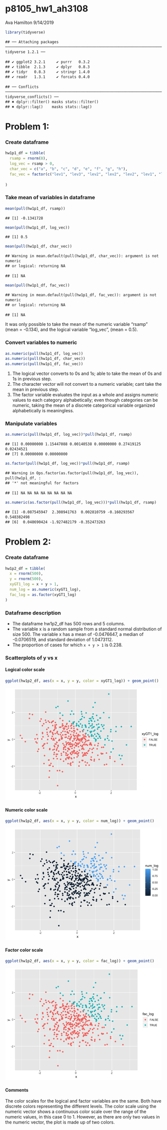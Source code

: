 p8105\_hw1\_ah3108
================
Ava Hamilton
9/14/2019

``` r
library(tidyverse)
```

    ## ── Attaching packages ────────────────────────────────────────────────────────────────────────────────────────────────────────── tidyverse 1.2.1 ──

    ## ✔ ggplot2 3.2.1     ✔ purrr   0.3.2
    ## ✔ tibble  2.1.3     ✔ dplyr   0.8.3
    ## ✔ tidyr   0.8.3     ✔ stringr 1.4.0
    ## ✔ readr   1.3.1     ✔ forcats 0.4.0

    ## ── Conflicts ───────────────────────────────────────────────────────────────────────────────────────────────────────────── tidyverse_conflicts() ──
    ## ✖ dplyr::filter() masks stats::filter()
    ## ✖ dplyr::lag()    masks stats::lag()

# Problem 1:

### Create dataframe

``` r
hw1p1_df = tibble(
  rsamp = rnorm(8),
  log_vec = rsamp > 0,
  char_vec = c("a", "b", "c", "d", "e", "f", "g", "h"),
  fac_vec = factor(c("lev1", "lev3", "lev2", "lev2", "lev2", "lev1", "lev3", "lev3"))
  
)
```

### Take mean of variables in dataframe

``` r
mean(pull(hw1p1_df, rsamp))
```

    ## [1] -0.1341728

``` r
mean(pull(hw1p1_df, log_vec))
```

    ## [1] 0.5

``` r
mean(pull(hw1p1_df, char_vec))
```

    ## Warning in mean.default(pull(hw1p1_df, char_vec)): argument is not numeric
    ## or logical: returning NA

    ## [1] NA

``` r
mean(pull(hw1p1_df, fac_vec))
```

    ## Warning in mean.default(pull(hw1p1_df, fac_vec)): argument is not numeric
    ## or logical: returning NA

    ## [1] NA

It was only possible to take the mean of the numeric variable “rsamp”
(mean = -0.134), and the logical variable “log\_vec”, (mean = 0.5).

### Convert variables to numeric

``` r
as.numeric(pull(hw1p1_df, log_vec))
as.numeric(pull(hw1p1_df, char_vec))
as.numeric(pull(hw1p1_df, fac_vec))
```

1.  The logical vector converts to 0s and 1s; able to take the mean of
    0s and 1s in previous step.
2.  The character vector will not convert to a numeric variable; cant
    take the mean in previous step.
3.  The factor variable evaluates the input as a whole and assigns
    numeric values to each category alphabetically; even though
    categories can be numeric, taking the mean of a discrete categorical
    variable organized alphabetically is
    meaningless.

### Manipulate variables

``` r
as.numeric(pull(hw1p1_df, log_vec))*pull(hw1p1_df, rsamp)
```

    ## [1] 0.00000000 1.15447088 0.00140538 0.00000000 0.27419125 0.02434521
    ## [7] 0.00000000 0.00000000

``` r
as.factor(pull(hw1p1_df, log_vec))*pull(hw1p1_df, rsamp)
```

    ## Warning in Ops.factor(as.factor(pull(hw1p1_df, log_vec)), pull(hw1p1_df, :
    ## '*' not meaningful for factors

    ## [1] NA NA NA NA NA NA NA NA

``` r
as.numeric(as.factor(pull(hw1p1_df, log_vec)))*pull(hw1p1_df, rsamp)
```

    ## [1] -0.087545947  2.308941763  0.002810759 -0.160293567  0.548382498
    ## [6]  0.048690424 -1.927482179 -0.352473263

# Problem 2:

### Create dataframe

``` r
hw1p2_df = tibble(
  x = rnorm(500),
  y = rnorm(500),
  xyGT1_log = x + y > 1,
  num_log = as.numeric(xyGT1_log),
  fac_log = as.factor(xyGT1_log)
)
```

### Dataframe description

  - The dataframe hw1p2\_df has 500 rows and 5 columns.
  - The variable x is a random sample from a standard normal
    distribution of size 500. The variable x has a mean of -0.0476647, a
    median of -0.0706519, and standard deviation of 1.0473112.
  - The proportion of cases for which `x + y > 1` is 0.238.

### Scatterplots of y vs x

#### Logical color scale

``` r
ggplot(hw1p2_df, aes(x = x, y = y, color = xyGT1_log)) + geom_point()
```

![](p8105_hw1_ah3108_files/figure-gfm/plotlog-1.png)<!-- -->

#### Numeric color scale

``` r
ggplot(hw1p2_df, aes(x = x, y = y, color = num_log)) + geom_point()
```

![](p8105_hw1_ah3108_files/figure-gfm/plotnum-1.png)<!-- -->

#### Factor color scale

``` r
ggplot(hw1p2_df, aes(x = x, y = y, color = fac_log)) + geom_point()
```

![](p8105_hw1_ah3108_files/figure-gfm/plotfac-1.png)<!-- -->

#### Comments

The color scales for the logical and factor variables are the same. Both
have discrete colors representing the different levels. The color scale
using the numeric vector shows a continuous color scale over the range
of the numeric values, in this case 0 to 1. However, as there are only
two values in the numeric vector, the plot is made up of two colors.
